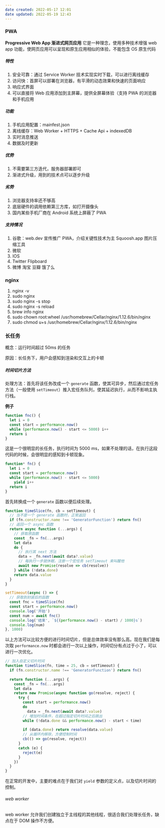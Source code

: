 ```yaml
---
date created: 2022-05-17 12:01
date updated: 2022-05-19 12:43
---
```


### PWA

**Progressive Web App 渐进式网页应用**
它是一种理念，使用多种技术增强 web app 功能，使网页应用可以呈现和原生应用相似的体验，不能包含 OS 原生代码

##### 特性

1. 安全可靠：通过 Service Worker 技术实现实时下载，可以进行离线缓存
2. 访问快：首屏可以部署在浏览器，有平滑的动态效果和快速的页面响应
3. 响应式界面
4. 可以直接将 Web 应用添加到主屏幕，提供全屏幕体验（支持 PWA 的浏览器和手机应用

##### 功能

1. 手机应用配置：mainfest.json
2. 离线缓存：Web Worker + HTTPS + Cache Api + indexedDB
3. 实时消息推送
4. 数据及时更新

##### 优势

1. 不需要第三方迭代，服务器部署即可
2. 渐进式升级，用到的技术点可以逐步升级

##### 劣势

1. 浏览器支持率还不够高
2. 底层硬件的调用依赖第三方库，如打开摄像头
3. 国内某些手机厂商在 Android 系统上屏蔽了 PWA

##### 支持情况

1. 谷歌：web.dev 宣传推广 PWA，介绍关键性技术为主 Squoosh.app 图片压缩工具
2. 微软
3. IOS
4. Twitter Flipboard
5. 微博 淘宝 豆瓣 饿了么

### nginx

1. nginx -v
2. sudo nginx
3. sudo nginx -s stop
4. sudo nginx -s reload
5. brew info nginx
6. sudo chown root:wheel /usr/homebrew/Cellar/nginx/1.12.6/bin/nginx
7. sudo chmod u+s /usr/homebrew/Cellar/nginx/1.12.6/bin/nginx

### 长任务

概念：运行时间超过 50ms 的任务

原因：长任务下，用户会感知到渲染和交互上的卡顿

##### 时间切片方法

处理方法：首先将该任务改成一个 `generate` 函数，使其可异步，然后通过宏任务方法（一般使用 `setTimeout`）推入宏任务队列，使其延迟执行，从而不影响主执行栈。

**例子**

```js
function fnc() {
  let i = 0
  const start = performance.now()
  while (performance.now() - start <= 5000) i++
  return i
}
```

这是一个很明显的长任务，执行时间为 5000 ms，如果不处理的话，在执行这段代码的时候，会很明显的感知到卡顿现象。

```js
function* fn() {
  let i = 0
  const start = performance.now()
  while (performance.now() - start <= 5000)
    yield i++
  return i
}
```

首先转换成一个 `generate` 函数以便后续处理。

```js
function timeSlice(fn, cb = setTimeout) {
  // 当不是一个 generate 函数时，正常返回
  if (fn.constructor.name !== 'GeneratorFunction') return fn()
  // 返回一个 async 函数
  return async function (...args) {
    // 获取原函数
    const _fn = fn(...args)
    let data
    do {
      // 执行其 next 方法
      data = _fn.next(await data?.value)
      // 每执行一步就休眠，注册一个宏任务 setTimeout 来叫醒他
      await new Promise(resolve => cb(resolve))
    } while (!data.done)
    return data.value
  }
}

setTimeout(async () => {
  // 获取到封装后的函数
  const fnc = timeSlice(fn)
  const start = performance.now()
  console.log('开始')
  const num = await fnc()
  console.log('结束', `${(performance.now() - start) / 1000}s`)
  console.log(num)
}, 1000)
```

以上方法可以比较方便的进行时间切片，但是总体效率没有那么高。现在我们是每次取 `performance.now` 时都会进行一次以上操作，时间切分有点过于小了，可以进行一次优化。

```js
// 加入自定义切片时间
function timeSlice(fn, time = 25, cb = setTimeout) {
  if (fn.constructor.name !== 'GeneratorFunction') return fn()
  
  return function (...args) {
    const _fn = fn(...args)
    let data
    return new Promise(async function go(resolve, reject) {
      try {
        const start = performance.now()
        do
          data = _fn.next(await data?.value)
        // 增加时间条件，在超过指定切片时间之后跳出
        while (!data.done && performance.now() - start < time)
  
        if (data.done) return resolve(data.value)
        // 从循环内移除，方便控制时间
        cb(() => go(resolve, reject))
      }
      catch (e) {
        reject(e)
      }
    })
  }
}
```

在正常的开发中，主要的难点在于我们对 `yield` 参数的定义点，以及切片时间的控制。

###### web worker

web worker 允许我们创建独立于主线程的其他线程，很适合我们处理长任务，缺点在于 DOM 操作不方便。
